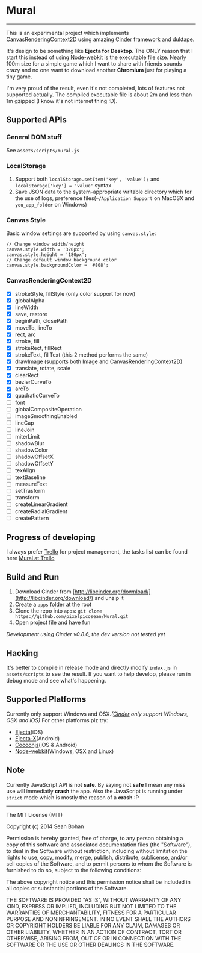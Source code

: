 # Mural
---
This is an experimental project which implements [CanvasRenderingContext2D][CanvasRenderingContext2D] using amazing [Cinder][Cinder] framework and [duktape][duktape]. 

It's design to be something like **Ejecta for Desktop**. The ONLY reason that I start this instead of using [Node-webkit][Node-webkit] is the executable file size. Nearly 100m size for a simple game which I want to share with friends sounds crazy and no one want to download another **Chromium** just for playing a tiny game.

I'm very proud of the result, even it's not completed, lots of features not supported actually. The compiled executable file is about 2m and less than 1m gzipped (I know it's not internet thing :D).

## Supported APIs
### General DOM stuff
See `assets/scripts/mural.js`
### LocalStorage
1. Support both `localStorage.setItem('key', 'value');` and `localStorage['key'] = 'value'` syntax
2. Save JSON data to the system-appropriate writable directory which for the use of logs, preference files(`~/Application Support` on MacOSX and `you_app_folder` on Windows)
### Canvas Style
Basic window settings are supported by using `canvas.style`:
```
// Change window width/height
canvas.style.width = '320px';
canvas.style.height = '180px';
// Change default window background color
canvas.style.backgroundColor = '#808';
```
### CanvasRenderingContext2D
- [x] strokeStyle, fillStyle (only color support for now)
- [x] globalAlpha
- [x] lineWidth
- [x] save, restore
- [x] beginPath, closePath
- [x] moveTo, lineTo
- [x] rect, arc
- [x] stroke, fill
- [x] strokeRect, fillRect
- [x] strokeText, fillText (this 2 method performs the same)
- [x] drawImage (supports both Image and CanvasRenderingContext2D)
- [x] translate, rotate, scale
- [x] clearRect
- [x] bezierCurveTo
- [x] arcTo
- [x] quadraticCurveTo
- [ ] font
- [ ] globalCompositeOperation
- [ ] imageSmoothingEnabled
- [ ] lineCap
- [ ] lineJoin
- [ ] miterLimit
- [ ] shadowBlur
- [ ] shadowColor
- [ ] shadowOffsetX
- [ ] shadowOffsetY
- [ ] texAlign
- [ ] textBaseline
- [ ] measureText
- [ ] setTrasform
- [ ] transform
- [ ] createLinearGradient
- [ ] createRadialGradient
- [ ] createPattern

## Progress of developing
I always prefer [Trello][trello] for project management, the tasks list can be found here [Mural at Trello][mural-trello]

## Build and Run
1. Download Cinder from [http://libcinder.org/download/](http://libcinder.org/download/) and unzip it
2. Create a `apps` folder at the root
3. Clone the repo into `apps`: `git clone https://github.com/pixelpicosean/Mural.git`
4. Open project file and have fun

*Development using Cinder v0.8.6, the dev version not tested yet*

## Hacking
It's better to compile in release mode and directly modify `index.js` in `assets/scripts` to see the result.
If you want to help develop, please run in debug mode and see what's happening.

## Supported Platforms
Currently only support Windows and OSX._([Cinder](Cinder) only support Windows, OSX and iOS)_
For other platforms plz try:
- [Ejecta][Ejecta](iOS)
- [Ejecta-X][Ejecta-X](Android)
- [Cocoonjs][Cocoonjs](iOS & Android)
- [Node-webkit][Node-webkit](Windows, OSX and Linux)

## Note
Currently JavaScript API is not **safe**. By saying not **safe** I mean any miss use will immediatly **crash** the app.
Also the JavaScript is running under `strict` mode which is mostly the reason of a **crash** :P

---

The MIT License (MIT)

Copyright (c) 2014 Sean Bohan

Permission is hereby granted, free of charge, to any person obtaining a copy
of this software and associated documentation files (the "Software"), to deal
in the Software without restriction, including without limitation the rights
to use, copy, modify, merge, publish, distribute, sublicense, and/or sell
copies of the Software, and to permit persons to whom the Software is
furnished to do so, subject to the following conditions:

The above copyright notice and this permission notice shall be included in
all copies or substantial portions of the Software.

THE SOFTWARE IS PROVIDED "AS IS", WITHOUT WARRANTY OF ANY KIND, EXPRESS OR
IMPLIED, INCLUDING BUT NOT LIMITED TO THE WARRANTIES OF MERCHANTABILITY,
FITNESS FOR A PARTICULAR PURPOSE AND NONINFRINGEMENT. IN NO EVENT SHALL THE
AUTHORS OR COPYRIGHT HOLDERS BE LIABLE FOR ANY CLAIM, DAMAGES OR OTHER
LIABILITY, WHETHER IN AN ACTION OF CONTRACT, TORT OR OTHERWISE, ARISING FROM,
OUT OF OR IN CONNECTION WITH THE SOFTWARE OR THE USE OR OTHER DEALINGS IN
THE SOFTWARE.

[CanvasRenderingContext2D]: https://developer.mozilla.org/en-US/docs/Web/API/CanvasRenderingContext2D
[Cinder]: https://developer.mozilla.org/en-US/docs/Web/API/CanvasRenderingContext2D
[duktape]: http://duktape.org/
[Ejecta]: http://impactjs.com/ejecta
[Ejecta-X]: http://wizcorp.github.io/Ejecta-X/
[Cocoonjs]: https://www.ludei.com/cocoonjs/
[Node-webkit]: https://github.com/rogerwang/node-webkit
[trello]: https://trello.com
[mural-trello]: https://trello.com/b/9cpESvdR/mural

